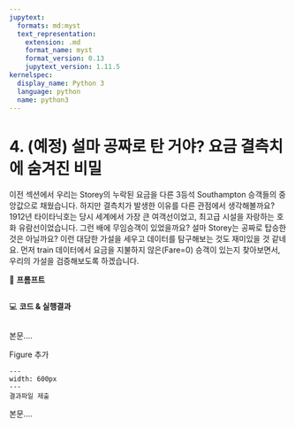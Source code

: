 ```yaml
---
jupytext:
  formats: md:myst
  text_representation:
    extension: .md
    format_name: myst
    format_version: 0.13
    jupytext_version: 1.11.5
kernelspec:
  display_name: Python 3
  language: python
  name: python3
---
```




# 4. (예정) 설마 공짜로 탄 거야? 요금 결측치에 숨겨진 비밀

이전 섹션에서 우리는 Storey의 누락된 요금을 다른 3등석 Southampton 승객들의 중앙값으로 채웠습니다. 하지만 결측치가 발생한 이유를 다른 관점에서 생각해볼까요? 1912년 타이타닉호는 당시 세계에서 가장 큰 여객선이었고, 최고급 시설을 자랑하는 호화 유람선이었습니다. 그런 배에 무임승객이 있었을까요? 설마 Storey는 공짜로 탑승한 것은 아닐까요? 이런 대담한 가설을 세우고 데이터를 탐구해보는 것도 재미있을 것 같네요. 먼저 train 데이터에서 요금을 지불하지 않은(Fare=0) 승객이 있는지 찾아보면서, 우리의 가설을 검증해보도록 하겠습니다.



📝 **프롬프트**

```

```

💻 **코드 & 실행결과**

```{code-cell}

```



본문....



Figure 추가

```{figure} ./images/11-1.png
---
width: 600px
---
결과파일 제출
```



본문....

